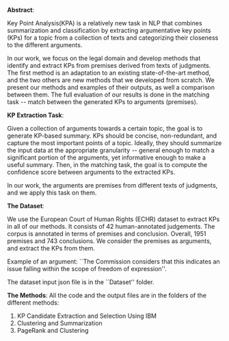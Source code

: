 **Abstract**:

Key Point Analysis(KPA) is a relatively new task in NLP that combines summarization and classification by extracting argumentative key points (KPs) 
for a topic from a collection of texts and categorizing their closeness to the different arguments.

In our work, we focus on the legal domain and develop methods that identify and extract KPs from premises derived from texts of judgments. 
The first method is an adaptation to an existing state-of-the-art method, and the two others are new methods that we developed from scratch. 
We present our methods and examples of their outputs, as well a comparison between them. 
The full evaluation of our results is done in the matching task -- match between the generated KPs to arguments (premises). 

**KP Extraction Task**:

Given a collection of arguments towards a certain topic, the goal is to generate KP-based summary. 
KPs should be concise, non-redundant, and capture the most important points of a topic. 
Ideally, they should summarize the input data at the appropriate granularity -- general enough to match a significant portion of the arguments, 
yet informative enough to make a useful summary. Then, in the matching task, the goal is to compute the confidence score between arguments to the extracted KPs. 

In our work, the arguments are premises from different texts of judgments, and we apply this task on them. 

**The Dataset**:

We use the European Court of Human Rights (ECHR) dataset to extract KPs in all of our methods. It consists of 42 human-annotated judgements. 
The corpus is annotated in terms of premises and conclusion. Overall, 1951 premises and 743 conclusions. 
We consider the premises as arguments, and extract the KPs from them. 

Example of an argument: 
``The Commission considers that this indicates an issue falling within the scope of freedom of expression''.

The dataset input json file is in the ``Dataset'' folder.

**The Methods**:
All the code and the output files are in the folders of the different methods:
1) KP Candidate Extraction and Selection Using IBM
2) Clustering and Summarization
3) PageRank and Clustering
